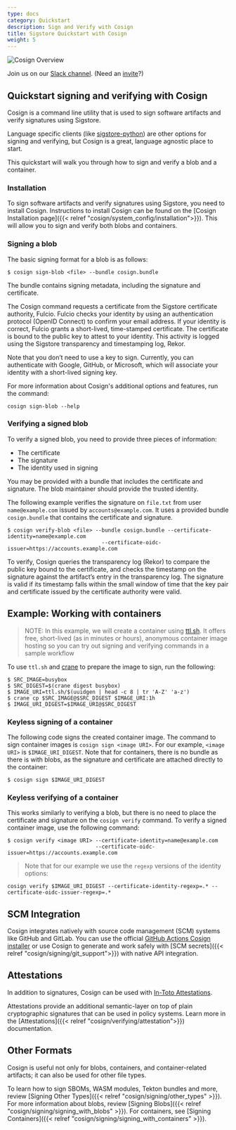 ```yaml
---
type: docs
category: Quickstart
description: Sign and Verify with Cosign
title: Sigstore Quickstart with Cosign
weight: 5
---
```


![Cosign Overview](/sigstore_cosign-horizontal-color.svg)

Join us on our [Slack channel](https://sigstore.slack.com/). (Need an [invite](https://links.sigstore.dev/slack-invite)?)

## Quickstart signing and verifying with Cosign

Cosign is a command line utility that is used to sign software artifacts and verify signatures using Sigstore.

Language specific clients (like [sigstore-python](https://github.com/sigstore/sigstore-python)) are other options for signing and verifying, but Cosign is a great, language agnostic place to start. 

This quickstart will walk you through how to sign and verify a blob and a container.

### Installation

To sign software artifacts and verify signatures using Sigstore, you need to install Cosign. Instructions to install Cosign can be found on the [Cosign Installation page]({{< relref "cosign/system_config/installation">}}). This will allow you to sign and verify both blobs and containers.

### Signing a blob

The basic signing format for a blob is as follows:

```
$ cosign sign-blob <file> --bundle cosign.bundle
```

The bundle contains signing metadata, including the signature and certificate.

The Cosign command requests a certificate from the Sigstore certificate authority, Fulcio. Fulcio checks your identity by using an authentication protocol (OpenID Connect) to confirm your email address. If your identity is correct, Fulcio grants a short-lived, time-stamped certificate. The certificate is bound to the public key to attest to your identity. This activity is logged using the Sigstore transparency and timestamping log, Rekor.

Note that you don’t need to use a key to sign. Currently, you can authenticate with Google, GitHub, or Microsoft, which will associate your identity with a short-lived signing key. 

For more information about Cosign's additional options and features, run the command:

```
cosign sign-blob --help
```

### Verifying a signed blob

To verify a signed blob, you need to provide three pieces of information:

- The certificate
- The signature
- The identity used in signing

You may be provided with a bundle that includes the certificate and signature. The blob maintainer should provide the trusted identity.

The following example verifies the signature on `file.txt` from user `name@example.com` issued by `accounts@example.com`. It uses a provided bundle `cosign.bundle` that contains the certificate and signature.

```
$ cosign verify-blob <file> --bundle cosign.bundle --certificate-identity=name@example.com
                              --certificate-oidc-issuer=https://accounts.example.com
```

To verify, Cosign queries the transparency log (Rekor) to compare the public key bound to the certificate, and checks the timestamp on the signature against the artifact’s entry in the transparency log. The signature is valid if its timestamp falls within the small window of time that the key pair and certificate issued by the certificate authority were valid.

## Example: Working with containers

> NOTE: In this example, we will create a container using [ttl.sh](https://ttl.sh/).  It offers free, short-lived (as in minutes or hours), anonymous container image hosting so you can try out signing and verifying commands in a sample workflow

To use `ttl.sh` and [crane](https://github.com/google/go-containerregistry/tree/main/cmd/crane) to prepare the image to sign, run the following:

```
$ SRC_IMAGE=busybox
$ SRC_DIGEST=$(crane digest busybox)
$ IMAGE_URI=ttl.sh/$(uuidgen | head -c 8 | tr 'A-Z' 'a-z')
$ crane cp $SRC_IMAGE@$SRC_DIGEST $IMAGE_URI:1h
$ IMAGE_URI_DIGEST=$IMAGE_URI@$SRC_DIGEST
```

### Keyless signing of a container

The following code signs the created container image.  The command to sign container images is `cosign sign <image URI>`.  For our example, `<image URI>` is `$IMAGE_URI_DIGEST`. Note that for containers, there is no bundle as there is with blobs, as the signature and certificate are attached directly to the container:

```
$ cosign sign $IMAGE_URI_DIGEST
```

### Keyless verifying of a container

This works similarly to verifying a blob, but there is no need to place the certificate and signature on the `cosign verify` command. To verify a signed container image, use the following command:

```
$ cosign verify <image URI> --certificate-identity=name@example.com
                            --certificate-oidc-issuer=https://accounts.example.com
```

> Note that for our example we use the `regexp` versions of the identity options:

```
cosign verify $IMAGE_URI_DIGEST --certificate-identity-regexp=.* --certificate-oidc-issuer-regexp=.*
```

## SCM Integration

Cosign integrates natively with source code management (SCM) systems like GitHub and GitLab. You can use the official [GitHub Actions Cosign installer](https://github.com/marketplace/actions/cosign-installer) or use Cosign to generate and work safely with [SCM secrets]({{< relref "cosign/signing/git_support">}}) with native API integration.

## Attestations

In addition to signatures, Cosign can be used with [In-Toto Attestations](https://github.com/in-toto/attestation).

Attestations provide an additional semantic-layer on top of plain cryptographic signatures that can be used in policy systems. Learn more in the [Attestations]({{< relref "cosign/verifying/attestation">}}) documentation.

## Other Formats

Cosign is useful not only for blobs, containers, and container-related artifacts; it can also be used for other file types.

To learn how to sign SBOMs, WASM modules, Tekton bundles and more, review [Signing Other Types]({{< relref "cosign/signing/other_types" >}}). For more information about blobs, review [Signing Blobs]({{< relref "cosign/signing/signing_with_blobs" >}}). For containers, see [Signing Containers]({{< relref "cosign/signing/signing_with_containers" >}}).
